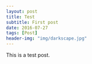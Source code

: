 ```yaml
---
layout: post
title: Test
subtitle: First post
date: 2016-07-27
tags: [Post]
header-img: "img/darkscape.jpg"
---
```


This is a test post.